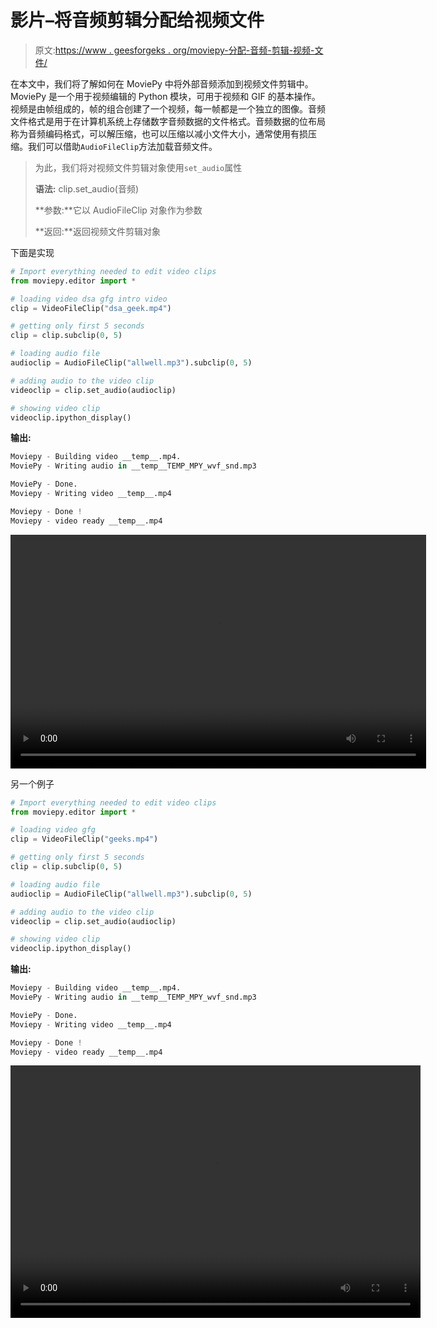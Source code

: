 # 影片–将音频剪辑分配给视频文件

> 原文:[https://www . geesforgeks . org/moviepy-分配-音频-剪辑-视频-文件/](https://www.geeksforgeeks.org/moviepy-assigning-audio-clip-to-video-file/)

在本文中，我们将了解如何在 MoviePy 中将外部音频添加到视频文件剪辑中。MoviePy 是一个用于视频编辑的 Python 模块，可用于视频和 GIF 的基本操作。视频是由帧组成的，帧的组合创建了一个视频，每一帧都是一个独立的图像。音频文件格式是用于在计算机系统上存储数字音频数据的文件格式。音频数据的位布局称为音频编码格式，可以解压缩，也可以压缩以减小文件大小，通常使用有损压缩。我们可以借助`AudioFileClip`方法加载音频文件。

> 为此，我们将对视频文件剪辑对象使用`set_audio`属性
> 
> **语法:** clip.set_audio(音频)
> 
> **参数:**它以 AudioFileClip 对象作为参数
> 
> **返回:**返回视频文件剪辑对象

下面是实现

```py
# Import everything needed to edit video clips
from moviepy.editor import *

# loading video dsa gfg intro video
clip = VideoFileClip("dsa_geek.mp4")

# getting only first 5 seconds
clip = clip.subclip(0, 5)

# loading audio file
audioclip = AudioFileClip("allwell.mp3").subclip(0, 5)

# adding audio to the video clip
videoclip = clip.set_audio(audioclip)

# showing video clip
videoclip.ipython_display()
```

**输出:**

```py
Moviepy - Building video __temp__.mp4.
MoviePy - Writing audio in __temp__TEMP_MPY_wvf_snd.mp3

MoviePy - Done.
Moviepy - Writing video __temp__.mp4

Moviepy - Done !
Moviepy - video ready __temp__.mp4

```

<video class="wp-video-shortcode" id="video-465395-1" width="665" height="374" preload="metadata" controls=""><source type="video/mp4" src="https://media.geeksforgeeks.org/wp-content/uploads/20200806011225/139.mp4?_=1">[https://media.geeksforgeeks.org/wp-content/uploads/20200806011225/139.mp4](https://media.geeksforgeeks.org/wp-content/uploads/20200806011225/139.mp4)</video>

另一个例子

```py
# Import everything needed to edit video clips
from moviepy.editor import *

# loading video gfg
clip = VideoFileClip("geeks.mp4")

# getting only first 5 seconds
clip = clip.subclip(0, 5)

# loading audio file
audioclip = AudioFileClip("allwell.mp3").subclip(0, 5)

# adding audio to the video clip
videoclip = clip.set_audio(audioclip)

# showing video clip
videoclip.ipython_display()
```

**输出:**

```py
Moviepy - Building video __temp__.mp4.
MoviePy - Writing audio in __temp__TEMP_MPY_wvf_snd.mp3

MoviePy - Done.
Moviepy - Writing video __temp__.mp4

Moviepy - Done !
Moviepy - video ready __temp__.mp4

```

<video class="wp-video-shortcode" id="video-465395-2" width="656" height="404" preload="metadata" controls=""><source type="video/mp4" src="https://media.geeksforgeeks.org/wp-content/uploads/20200806011204/233.mp4?_=2">[https://media.geeksforgeeks.org/wp-content/uploads/20200806011204/233.mp4](https://media.geeksforgeeks.org/wp-content/uploads/20200806011204/233.mp4)</video>